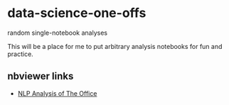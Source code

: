 # data-science-one-offs

random single-notebook analyses

This will be a place for me to put arbitrary analysis notebooks for fun and
practice.


## nbviewer links

* [NLP Analysis of The Office](https://nbviewer.jupyter.org/github/zgana/data-science-one-offs/blob/master/NLP-Analysis-of-The-Office.ipynb)
